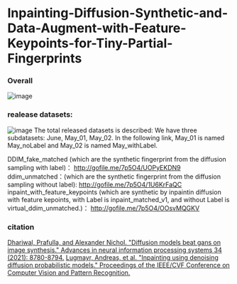 # Inpainting-Diffusion-Synthetic-and-Data-Augment-with-Feature-Keypoints-for-Tiny-Partial-Fingerprints
### Overall 
![image](https://github.com/Hsu0623/Inpainting-Diffusion-Synthetic-and-Data-Augment-with-Feature-Keypoints-for-Tiny-Partial-Fingerprints/assets/67309197/c3b93cbe-935d-4f6b-bbda-4c411c34ffb9)

### realease datasets:
![image](https://github.com/Hsu0623/Inpainting-Diffusion-Synthetic-and-Data-Augment-with-Feature-Keypoints-for-Tiny-Partial-Fingerprints/assets/67309197/d9241515-6109-46fc-a199-c39ecd4f5f6f)
The total released datasets is described:
We have three subdatasets: June, May_01, May_02. In the following link, May_01 is named May_noLabel and May_02 is named May_withLabel.
 
DDIM_fake_matched (which are the synthetic fingerprint from the diffusion sampling with label)：
http://gofile.me/7p5O4/UOPyEKDN9
ddim_unmatched：(which are the synthetic fingerprint from the diffusion sampling without label):
http://gofile.me/7p5O4/1U6KrFaQC
inpaint_with_feature_keypoints (which are synthetic by inpaintin diffusion with feature kepoints, with Label is inpaint_matched_v1, and without Label is virtual_ddim_unmatched.)：
http://gofile.me/7p5O4/OOsvMQGKV

### citation
[Dhariwal, Prafulla, and Alexander Nichol. "Diffusion models beat gans on image synthesis." Advances in neural information processing systems 34 (2021): 8780-8794.](https://github.com/openai/guided-diffusion?tab=readme-ov-file)
[Lugmayr, Andreas, et al. "Inpainting using denoising diffusion probabilistic models." Proceedings of the IEEE/CVF Conference on Computer Vision and Pattern Recognition.](https://github.com/andreas128/RePaint?tab=readme-ov-file)


